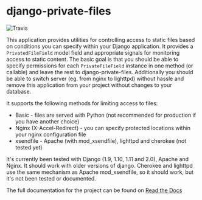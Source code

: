 # django-private-files

![Travis](https://img.shields.io/travis/vvangelovski/django-private-files.svg)

This application provides utilities for controlling access to static files based on
conditions you can specify within your Django application.
It provides a ``PrivatedFileField`` model field and appropriate signals for monitoring access to static content.
The basic goal is that you should be able to specify permissions for each ``PrivateFileField`` instance in
one method (or callable) and leave the rest to django-private-files.
Additionally you should be able to switch server (eg. from nginx to lighttpd) without hassle and remove
this application from your project without changes to your database.


It supports the following methods for limiting access to files:

* Basic - files are served with Python (not recommended for production if you have another choice)
* Nginx (X-Accel-Redirect) - you can specify protected locations within your nginx configuration file
* xsendfile - Apache (with mod_xsendfile), lighttpd and cherokee (not tested yet)


It's currently been tested with Django (1.9, 1.10, 1.11 and 2.0), Apache and Nginx. It should work with older
versions of django. Cherokee and lighttpd use the same mechanism as Apache mod_xsendfile, so
it should work, but it's not been tested or documented.

The full documentation for the project can be found on [Read the Docs](http://django-private-files.rtfd.org/)